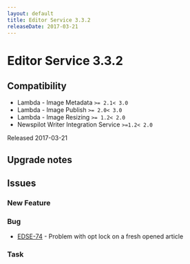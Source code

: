 ```yaml
---
layout: default
title: Editor Service 3.3.2
releaseDate: 2017-03-21
---
```

<div class="jumbotron">
    <h1>Editor Service 3.3.2</h1>    
    <h2>Compatibility</h2>
    <ul>
        <li>Lambda - Image Metadata <code>>= 2.1</code><code>< 3.0</code></li>
        <li>Lambda - Image Publish <code>>= 2.0</code><code>< 3.0</code></li>
        <li>Lambda - Image Resizing <code>>= 1.2</code><code>< 2.0</code></li>
        <li>Newspilot Writer Integration Service <code>>=1.2</code><code>< 2.0</code></li>
    </ul>
</div>

Released 2017-03-21



## Upgrade notes  
           



## Issues  


### New Feature 



### Bug 

 * [EDSE-74](https://jira.infomaker.se/browse/EDSE-74) - Problem with opt lock on a fresh opened article 


### Task 



